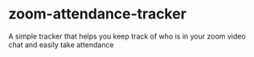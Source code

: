 # zoom-attendance-tracker
A simple tracker that helps you keep track of who is in your zoom video chat and easily take attendance

